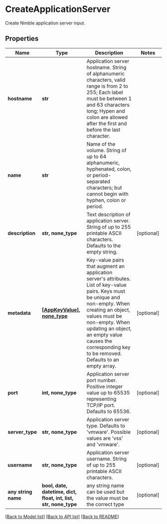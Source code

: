 # CreateApplicationServer

Create Nimble application server input.

## Properties
Name | Type | Description | Notes
------------ | ------------- | ------------- | -------------
**hostname** | **str** | Application server hostname. String of alphanumeric characters, valid range is from 2 to 255; Each label must be between 1 and 63 characters long; Hypen and  colon are allowed after the first and before the last character. | 
**name** | **str** | Name of the volume. String of up to 64 alphanumeric, hyphenated, colon, or period-separated characters; but cannot begin with hyphen, colon or period. | 
**description** | **str, none_type** | Text description of application server. String of up to 255 printable ASCII characters. Defaults to the empty string. | [optional] 
**metadata** | [**[AppKeyValue], none_type**](AppKeyValue.md) | Key-value pairs that augment an application server&#39;s attributes. List of key-value pairs. Keys must be unique and non-empty. When creating an object, values must be non-empty. When updating an object, an empty value causes the corresponding key to be removed. Defaults to an empty array. | [optional] 
**port** | **int, none_type** | Application server port number. Positive integer value up to 65535 representing TCP/IP port. Defaults to 65536. | [optional] 
**server_type** | **str, none_type** | Application server type. Defaults to &#39;vmware&#39;. Possible values are &#39;vss&#39; and &#39;vmware&#39;. | [optional] 
**username** | **str, none_type** | Application server username. String of up to 255 printable ASCII characters. | [optional] 
**any string name** | **bool, date, datetime, dict, float, int, list, str, none_type** | any string name can be used but the value must be the correct type | [optional]

[[Back to Model list]](../README.md#documentation-for-models) [[Back to API list]](../README.md#documentation-for-api-endpoints) [[Back to README]](../README.md)


